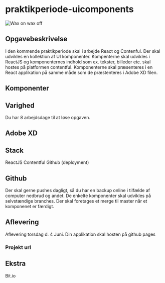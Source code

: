 # praktikperiode-uicomponents

![Wax on wax off](https://giphy.com/gifs/J2xkAW1E8kvyE/html5 "Illustration af opgavens formål")

## Opgavebeskrivelse
I den kommende praktikperiode skal i arbejde React og Contenful. Der skal udvikles en kollektion af UI komponenter. Kompenterne skal udvikles i ReactJS og komponenternes indhold som ex. tekster, billeder etc. skal hostes på platformen contentful. Komponenterne skal præsenteres i en React applikation på samme måde som de præstenteres i Adobe XD filen.

## Komponenter


## Varighed
Du har 8 arbejdsdage til at løse opgaven.

## Adobe XD




## Stack
ReactJS 
Contentful
Github (deployment)

## Github
Der skal gerne pushes dagligt, så du har en backup online i tilfælde af computer nedbrud og andet. 
De enkelte komponenter skal udvikles på selvstændige branches.
Der skal foretages et merge til master når et komponenet er færdigt.

## Aflevering
Aflevering torsdag d. 4 Juni. 
Din applikation skal hosten på github pages
### Projekt url



## Ekstra
Bit.io

